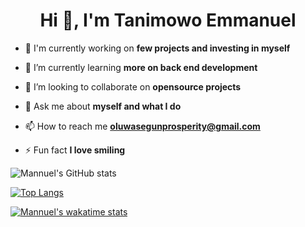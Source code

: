 <h1 align="center">Hi 👋, I'm Tanimowo Emmanuel</h1>

- 🔭 I'm currently working on **few projects and investing in myself**

- 🌱 I’m currently learning **more on back end development**

- 👯 I’m looking to collaborate on **opensource projects**

- 💬 Ask me about **myself and what I do**

- 📫 How to reach me **oluwasegunprosperity@gmail.com**

- ⚡ Fun fact **I love smiling**

![Mannuel's GitHub stats](https://github-readme-stats.vercel.app/api?username=Mannuel25&show_icons=true&theme=highcontrast&include_all_commits=True)

[![Top Langs](https://github-readme-stats.vercel.app/api/top-langs/?username=Mannuel25&layout=compact)](https://github.com/Mannuel25/github-readme-stats)


[![Mannuel's wakatime stats](https://github-readme-stats.vercel.app/api/wakatime?username=Mannuel&layout=compact&langs_count=4)](https://github.com/Mannuel/github-readme-stats)
